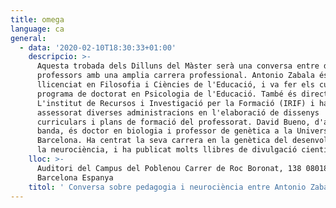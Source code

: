```yaml
---
title: omega
language: ca
general:
  - data: '2020-02-10T18:30:33+01:00'
    descripcio: >-
      Aquesta trobada dels Dilluns del Màster serà una conversa entre dos
      professors amb una amplia carrera professional. Antonio Zabala és
      llicenciat en Filosofia i Ciències de l'Educació, i va fer els cursos del
      programa de doctorat en Psicologia de l'Educació. També és director de
      L'institut de Recursos i Investigació per la Formació (IRIF) i ha
      assessorat diverses administracions en l'elaboració de dissenys
      curriculars i plans de formació del professorat. David Bueno, d'altra
      banda, és doctor en biologia i professor de genètica a la Universitat de
      Barcelona. Ha centrat la seva carrera en la genètica del desenvolupament i
      la neurociència, i ha publicat molts llibres de divulgació científica.
    lloc: >-
      Auditori del Campus del Poblenou Carrer de Roc Boronat, 138 08018
      Barcelona Espanya
    titol: ' Conversa sobre pedagogia i neurociència entre Antonio Zabala i David Bueno'
---
```


